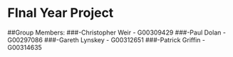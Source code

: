 # FInal Year Project

##Group Members:
###-Christopher Weir - G00309429
###-Paul Dolan - G00297086
###-Gareth Lynskey - G00312651
###-Patrick Griffin - G00314635
